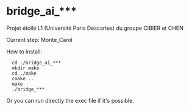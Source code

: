 # bridge_ai_***
Projet étoilé L1 (Université Paris Descartes) du groupe CIBIER et CHEN

Current step: Monte_Carol

How to install:

      cd ./bridge_ai_***
      mkdir make
      cd ./make
      cmake ..
      make
      ./bridge_***

Or you can run directly the exec file if it's possible.
